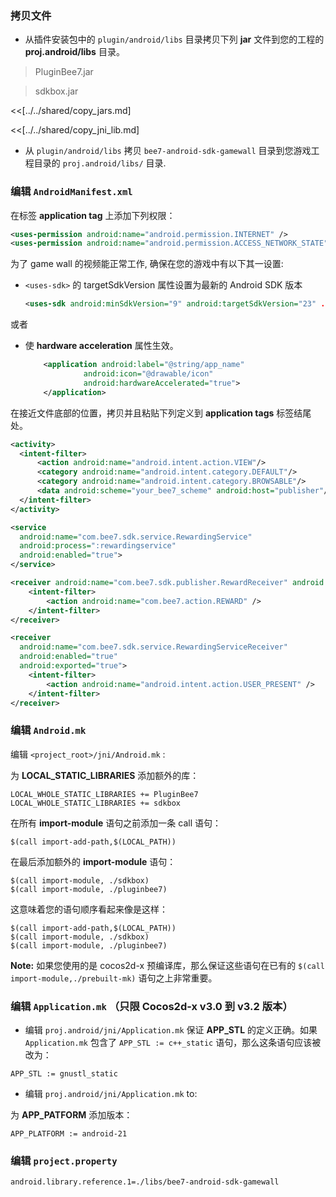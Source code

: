 ### 拷贝文件
* 从插件安装包中的 `plugin/android/libs` 目录拷贝下列 __jar__ 文件到您的工程的 __proj.android/libs__ 目录。

> PluginBee7.jar

> sdkbox.jar


<<[../../shared/copy_jars.md]

<<[../../shared/copy_jni_lib.md]


* 从 `plugin/android/libs` 拷贝 `bee7-android-sdk-gamewall` 目录到您游戏工程目录的 `proj.android/libs/` 目录.


### 编辑 `AndroidManifest.xml`
在标签 __application tag__ 上添加下列权限：

```xml
<uses-permission android:name="android.permission.INTERNET" />
<uses-permission android:name="android.permission.ACCESS_NETWORK_STATE" />
```

为了 game wall 的视频能正常工作, 确保在您的游戏中有以下其一设置:

  - `<uses-sdk>` 的 targetSdkVersion 属性设置为最新的 Android SDK 版本

    ```xml
    <uses-sdk android:minSdkVersion="9" android:targetSdkVersion="23" .../>
    ```

  或者

  - 使 __hardware acceleration__ 属性生效。

    ```xml
        <application android:label="@string/app_name"
                 android:icon="@drawable/icon"
                 android:hardwareAccelerated="true">
        </application>
    ```

在接近文件底部的位置，拷贝并且粘贴下列定义到 __application tags__ 标签结尾处。

```xml
<activity>
  <intent-filter>
      <action android:name="android.intent.action.VIEW"/>
      <category android:name="android.intent.category.DEFAULT"/>
      <category android:name="android.intent.category.BROWSABLE"/>
      <data android:scheme="your_bee7_scheme" android:host="publisher"/>
  </intent-filter>
</activity>

<service
  android:name="com.bee7.sdk.service.RewardingService"
  android:process=":rewardingservice"
  android:enabled="true">
</service>

<receiver android:name="com.bee7.sdk.publisher.RewardReceiver" android:enabled="true" android:exported="true">
    <intent-filter>
        <action android:name="com.bee7.action.REWARD" />
    </intent-filter>
</receiver>

<receiver
  android:name="com.bee7.sdk.service.RewardingServiceReceiver"
  android:enabled="true"
  android:exported="true">
    <intent-filter>
        <action android:name="android.intent.action.USER_PRESENT" />
    </intent-filter>
</receiver>
```

### 编辑 `Android.mk`
编辑 `<project_root>/jni/Android.mk` :

为 __LOCAL_STATIC_LIBRARIES__ 添加额外的库：
```
LOCAL_WHOLE_STATIC_LIBRARIES += PluginBee7
LOCAL_WHOLE_STATIC_LIBRARIES += sdkbox
```

在所有 __import-module__ 语句之前添加一条 call 语句：
```
$(call import-add-path,$(LOCAL_PATH))
```

在最后添加额外的 __import-module__ 语句：
```
$(call import-module, ./sdkbox)
$(call import-module, ./pluginbee7)
```

这意味着您的语句顺序看起来像是这样：
```
$(call import-add-path,$(LOCAL_PATH))
$(call import-module, ./sdkbox)
$(call import-module, ./pluginbee7)
```

  __Note:__ 如果您使用的是 cocos2d-x 预编译库，那么保证这些语句在已有的 `$(call import-module,./prebuilt-mk)` 语句之上非常重要。

### 编辑 `Application.mk` （只限 Cocos2d-x v3.0 到 v3.2 版本）
* 编辑 `proj.android/jni/Application.mk` 保证 __APP_STL__ 的定义正确。如果 `Application.mk` 包含了 `APP_STL := c++_static` 语句，那么这条语句应该被改为：
```
APP_STL := gnustl_static
```

* 编辑 `proj.android/jni/Application.mk` to:

为 __APP_PATFORM__ 添加版本：
```
APP_PLATFORM := android-21
```

### 编辑 `project.property`

```
android.library.reference.1=./libs/bee7-android-sdk-gamewall
```
